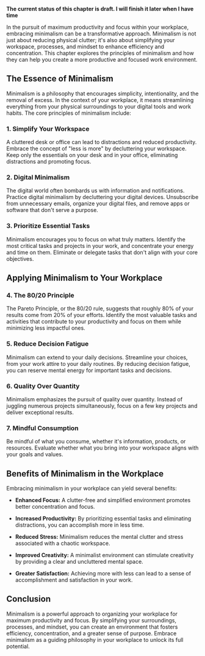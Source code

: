 **The current status of this chapter is draft. I will finish it later when I have time**

In the pursuit of maximum productivity and focus within your workplace, embracing minimalism can be a transformative approach. Minimalism is not just about reducing physical clutter; it's also about simplifying your workspace, processes, and mindset to enhance efficiency and concentration. This chapter explores the principles of minimalism and how they can help you create a more productive and focused work environment.

The Essence of Minimalism
-------------------------

Minimalism is a philosophy that encourages simplicity, intentionality, and the removal of excess. In the context of your workplace, it means streamlining everything from your physical surroundings to your digital tools and work habits. The core principles of minimalism include:

### 1. Simplify Your Workspace

A cluttered desk or office can lead to distractions and reduced productivity. Embrace the concept of "less is more" by decluttering your workspace. Keep only the essentials on your desk and in your office, eliminating distractions and promoting focus.

### 2. Digital Minimalism

The digital world often bombards us with information and notifications. Practice digital minimalism by decluttering your digital devices. Unsubscribe from unnecessary emails, organize your digital files, and remove apps or software that don't serve a purpose.

### 3. Prioritize Essential Tasks

Minimalism encourages you to focus on what truly matters. Identify the most critical tasks and projects in your work, and concentrate your energy and time on them. Eliminate or delegate tasks that don't align with your core objectives.

Applying Minimalism to Your Workplace
-------------------------------------

### 4. The 80/20 Principle

The Pareto Principle, or the 80/20 rule, suggests that roughly 80% of your results come from 20% of your efforts. Identify the most valuable tasks and activities that contribute to your productivity and focus on them while minimizing less impactful ones.

### 5. Reduce Decision Fatigue

Minimalism can extend to your daily decisions. Streamline your choices, from your work attire to your daily routines. By reducing decision fatigue, you can reserve mental energy for important tasks and decisions.

### 6. Quality Over Quantity

Minimalism emphasizes the pursuit of quality over quantity. Instead of juggling numerous projects simultaneously, focus on a few key projects and deliver exceptional results.

### 7. Mindful Consumption

Be mindful of what you consume, whether it's information, products, or resources. Evaluate whether what you bring into your workspace aligns with your goals and values.

Benefits of Minimalism in the Workplace
---------------------------------------

Embracing minimalism in your workplace can yield several benefits:

* **Enhanced Focus:** A clutter-free and simplified environment promotes better concentration and focus.

* **Increased Productivity:** By prioritizing essential tasks and eliminating distractions, you can accomplish more in less time.

* **Reduced Stress:** Minimalism reduces the mental clutter and stress associated with a chaotic workspace.

* **Improved Creativity:** A minimalist environment can stimulate creativity by providing a clear and uncluttered mental space.

* **Greater Satisfaction:** Achieving more with less can lead to a sense of accomplishment and satisfaction in your work.

Conclusion
----------

Minimalism is a powerful approach to organizing your workplace for maximum productivity and focus. By simplifying your surroundings, processes, and mindset, you can create an environment that fosters efficiency, concentration, and a greater sense of purpose. Embrace minimalism as a guiding philosophy in your workplace to unlock its full potential.
